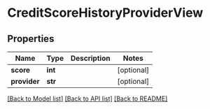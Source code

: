 # CreditScoreHistoryProviderView


## Properties
Name | Type | Description | Notes
------------ | ------------- | ------------- | -------------
**score** | **int** |  | [optional] 
**provider** | **str** |  | [optional] 

[[Back to Model list]](../README.md#documentation-for-models) [[Back to API list]](../README.md#documentation-for-api-endpoints) [[Back to README]](../README.md)


